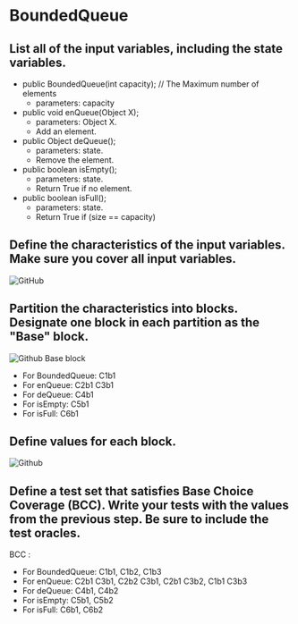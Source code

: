 # BoundedQueue
## List all of the input variables, including the state variables.
-   public BoundedQueue(int capacity); // The Maximum number of elements
	- parameters: capacity
-   public void enQueue(Object X);
	- parameters: Object X. 
	- Add an element.
-   public Object deQueue();
	- parameters: state.
	- Remove the element.
-   public boolean isEmpty();
	- parameters: state. 
	- Return True if no element.
-   public boolean isFull();
	- parameters: state.
	- Return True if (size == capacity)
  
## Define the characteristics of the input variables. Make sure you cover all input variables.
![GitHub]((b).png?raw=true)

## Partition the characteristics into blocks. Designate one block in each partition as the "Base" block.
![Github]((c).png?raw=true)
Base block
- For BoundedQueue: C1b1
- For enQueue: C2b1 C3b1
- For deQueue: C4b1
- For isEmpty: C5b1
- For isFull: C6b1

## Define values for each block.
![Github]((d).png?raw=true)

## Define a test set that satisfies Base Choice Coverage (BCC). Write your tests with the values from the previous step. Be sure to include the test oracles.
BCC :
- For BoundedQueue: C1b1, C1b2, C1b3
- For enQueue: C2b1 C3b1,   C2b2 C3b1,   C2b1 C3b2,   C1b1 C3b3
- For deQueue: C4b1, C4b2
- For isEmpty: C5b1, C5b2
- For isFull: C6b1, C6b2
